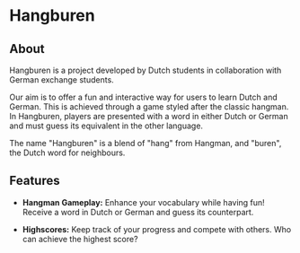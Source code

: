 # Hangburen

## About

Hangburen is a project developed by Dutch students in collaboration with German exchange students.

Our aim is to offer a fun and interactive way for users to learn Dutch and German. This is achieved through a game styled after the classic hangman. In Hangburen, players are presented with a word in either Dutch or German and must guess its equivalent in the other language.

The name "Hangburen" is a blend of "hang" from Hangman, and "buren", the Dutch word for neighbours.

## Features

- **Hangman Gameplay:** Enhance your vocabulary while having fun! Receive a word in Dutch or German and guess its counterpart.
  
- **Highscores:** Keep track of your progress and compete with others. Who can achieve the highest score?
